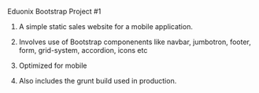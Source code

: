 Eduonix Bootstrap Project #1

1. A simple static sales website for a mobile application.

2. Involves use of Bootstrap componenents like navbar, jumbotron, footer, form, grid-system, accordion, icons etc

3. Optimized for mobile

4. Also includes the grunt build used in production.
